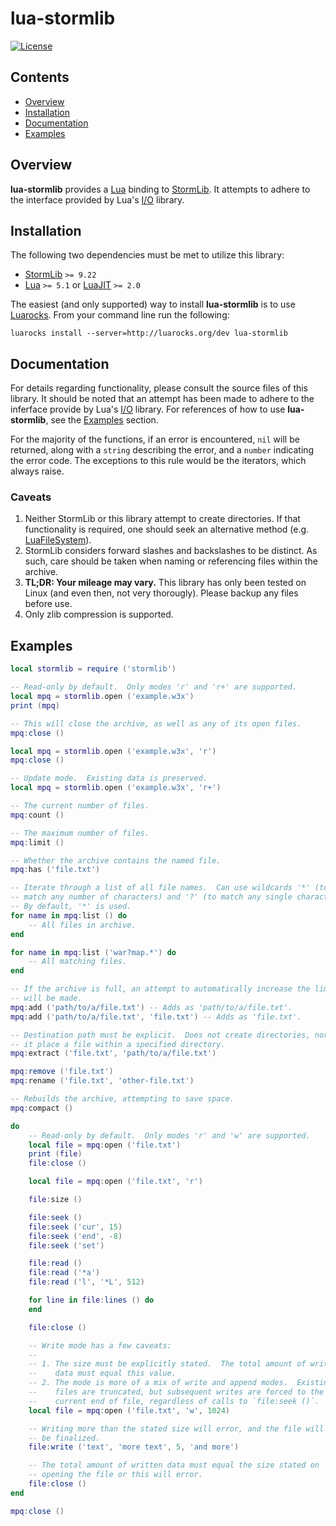 # lua-stormlib

[![License](https://img.shields.io/github/license/nvs/lua-stormlib.svg)](LICENSE)

## Contents

- [Overview](#overview)
- [Installation](#installation)
- [Documentation](#documentation)
- [Examples](#examples)

## Overview

**lua-stormlib** provides a [Lua] binding to [StormLib].  It attempts to
adhere to the interface provided by Lua's [I/O] library.

[Lua]: https://www.lua.org
[StormLib]: https://github.com/ladislav-zezula/StormLib
[I/O]: https://www.lua.org/manual/5.3/manual.html#6.8

## Installation

The following two dependencies must be met to utilize this library:

- [StormLib] `>= 9.22`
- [Lua] `>= 5.1` or [LuaJIT] `>= 2.0`

The easiest (and only supported) way to install **lua-stormlib** is to use
[Luarocks].  From your command line run the following:

```
luarocks install --server=http://luarocks.org/dev lua-stormlib
```

[Luarocks]: https://luarocks.org
[LuaJIT]: https://luajit.org

## Documentation

For details regarding functionality, please consult the source files of this
library.  It should be noted that an attempt has been made to adhere to the
inferface provide by Lua's [I/O] library.  For references of how to use
**lua-stormlib**, see the [Examples](#examples) section.

For the majority of the functions, if an error is encountered, `nil` will be
returned, along with a `string` describing the error, and a `number`
indicating the error code.  The exceptions to this rule would be the
iterators, which always raise.

### Caveats

1. Neither StormLib or this library attempt to create directories.  If that
   functionality is required, one should seek an alternative method (e.g.
   [LuaFileSystem]).
2. StormLib considers forward slashes and backslashes to be distinct.  As
   such, care should be taken when naming or referencing files within the
   archive.
3. **TL;DR: Your mileage may vary.**  This library has only been tested on
   Linux (and even then, not very thorougly).  Please backup any files
   before use.
4. Only zlib compression is supported.

[LuaFileSystem]: https://github.com/keplerproject/luafilesystem

## Examples

``` lua
local stormlib = require ('stormlib')

-- Read-only by default.  Only modes 'r' and 'r+' are supported.
local mpq = stormlib.open ('example.w3x')
print (mpq)

-- This will close the archive, as well as any of its open files.
mpq:close ()

local mpq = stormlib.open ('example.w3x', 'r')
mpq:close ()

-- Update mode.  Existing data is preserved.
local mpq = stormlib.open ('example.w3x', 'r+')

-- The current number of files.
mpq:count ()

-- The maximum number of files.
mpq:limit ()

-- Whether the archive contains the named file.
mpq:has ('file.txt')

-- Iterate through a list of all file names.  Can use wildcards '*' (to
-- match any number of characters) and '?' (to match any single character).
-- By default, '*' is used.
for name in mpq:list () do
    -- All files in archive.
end

for name in mpq:list ('war?map.*') do
    -- All matching files.
end

-- If the archive is full, an attempt to automatically increase the limit
-- will be made.
mpq:add ('path/to/a/file.txt') -- Adds as 'path/to/a/file.txt'.
mpq:add ('path/to/a/file.txt', 'file.txt') -- Adds as 'file.txt'.

-- Destination path must be explicit.  Does not create directories, nor does
-- it place a file within a specified directory.
mpq:extract ('file.txt', 'path/to/a/file.txt')

mpq:remove ('file.txt')
mpq:rename ('file.txt', 'other-file.txt')

-- Rebuilds the archive, attempting to save space.
mpq:compact ()

do
    -- Read-only by default.  Only modes 'r' and 'w' are supported.
    local file = mpq:open ('file.txt')
    print (file)
    file:close ()

    local file = mpq:open ('file.txt', 'r')

    file:size ()

    file:seek ()
    file:seek ('cur', 15)
    file:seek ('end', -8)
    file:seek ('set')

    file:read ()
    file:read ('*a')
    file:read ('l', '*L', 512)

    for line in file:lines () do
    end

    file:close ()

    -- Write mode has a few caveats:
    --
    -- 1. The size must be explicitly stated.  The total amount of written
    --    data must equal this value.
    -- 2. The mode is more of a mix of write and append modes.  Existing
    --    files are truncated, but subsequent writes are forced to the then
    --    current end of file, regardless of calls to `file:seek ()`.
    local file = mpq:open ('file.txt', 'w', 1024)

    -- Writing more than the stated size will error, and the file will not
    -- be finalized.
    file:write ('text', 'more text', 5, 'and more')

    -- The total amount of written data must equal the size stated on
    -- opening the file or this will error.
    file:close ()
end

mpq:close ()
```
